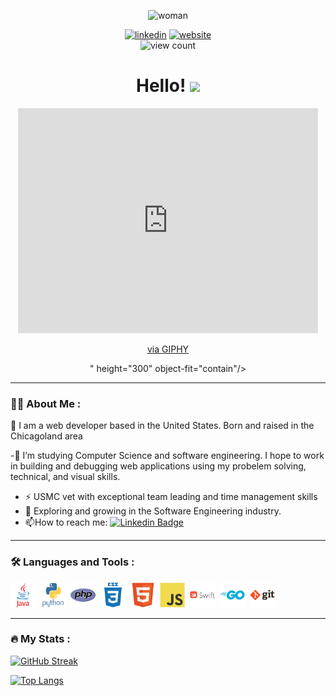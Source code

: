 <div id="header"align="center">
  
![woman](https://user-images.githubusercontent.com/97375442/234286548-cddd24b0-b029-4b83-b58a-b0d4ef61e634.png)
  
  <div id="badges">
    <a href="https://www.linkedin.com/in/kathie-matta/"><img src="https://img.shields.io/badge/LinkedIn-blue?logo=linkedin&logoColor=white&style=for-the-badge" alt="linkedin"/></a>
    <a href="https://kathiematta.online"><img src="https://img.shields.io/badge/-My%20Website-blueviolet" alt="website"/></a>
  </div>
  
  <img src="https://komarev.com/ghpvc/?username=ViLinh27&style=flat-square&color=blue" alt="view count"/>
  <h1>
    Hello!
    <img src="https://media.giphy.com/media/hvRJCLFzcasrR4ia7z/giphy.gif" width="30px"/>
  </h1>
</div>

<div id="banner" align="center">
  <iframe src="https://giphy.com/embed/h4yJ4ARfLKih5doDQC" width="480" height="360" frameBorder="0" class="giphy-embed" allowFullScreen></iframe><p><a href="https://giphy.com/gifs/moodman-funny-gif-h4yJ4ARfLKih5doDQC">via GIPHY</a></p>" height="300" object-fit="contain"/>
</div>

---

### :woman_technologist: About Me :
:wave: I am a web developer based in the United States. Born and raised in the Chicagoland area

-:telescope: I’m studying Computer Science and software engineering. I hope to work in building and debugging web applications using my probelem solving, technical, and visual skills.
- :zap: USMC vet with exceptional team leading and time management skills
- :seedling: Exploring and growing in the Software Engineering industry.
- :mailbox:How to reach me: [![Linkedin Badge](https://img.shields.io/badge/-linkedin-blue?style=flat&logo=Linkedin&logoColor=white)](https://www.linkedin.com/in/kathie-matta/)

---

### :hammer_and_wrench: Languages and Tools :
<div>
  <img src="https://github.com/devicons/devicon/blob/master/icons/java/java-original-wordmark.svg" title="Java" alt="Java" width="40" height="40"/>&nbsp;
  <img src="https://github.com/devicons/devicon/blob/master/icons/python/python-original-wordmark.svg" title="Python" alt="Python" width="40" height="40"/>&nbsp;
  <img src="https://github.com/devicons/devicon/blob/master/icons/php/php-original.svg" title="PHP" alt="PHP" width="40" height="40"/>&nbsp;
  <img src="https://github.com/devicons/devicon/blob/master/icons/css3/css3-plain-wordmark.svg"  title="CSS3" alt="CSS" width="40" height="40"/>&nbsp;
  <img src="https://github.com/devicons/devicon/blob/master/icons/html5/html5-original.svg" title="HTML5" alt="HTML" width="40" height="40"/>&nbsp;
  <img src="https://github.com/devicons/devicon/blob/master/icons/javascript/javascript-original.svg" title="JavaScript" alt="JavaScript" width="40" height="40"/>&nbsp;
  <img src="https://github.com/devicons/devicon/blob/master/icons/Swift/swift-original-wordmark.svg" title="Swift"  alt="Swift" width="40" height="40"/>&nbsp;
  <img src="https://github.com/devicons/devicon/blob/master/icons/go/go-original-wordmark.svg" title="Go" alt="Go" width="40" height="40"/>&nbsp;
  <img src="https://github.com/devicons/devicon/blob/master/icons/git/git-original-wordmark.svg" title="Git" **alt="Git" width="40" height="40"/>
</div>

---

### :fire: My Stats :
[![GitHub Streak](http://github-readme-streak-stats.herokuapp.com?user=kmatta0731&theme=dark&background=000000)](https://git.io/streak-stats)

[![Top Langs](https://github-readme-stats.vercel.app/api/top-langs/?username=kmatta0731&layout=compact&theme=vision-friendly-dark)](https://github.com/anuraghazra/github-readme-stats)



<!--
**kmatta0731/kmatta0731** is a ✨ _special_ ✨ repository because its `README.md` (this file) appears on your GitHub profile.

Here are some ideas to get you started:

- 🔭 I’m currently working on ...
- 🌱 I’m currently learning ...
- 👯 I’m looking to collaborate on ...
- 🤔 I’m looking for help with ...
- 💬 Ask me about ...
- 📫 How to reach me: ...
- 😄 Pronouns: ...
- ⚡ Fun fact: ...
-->

